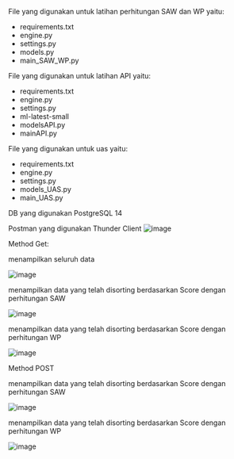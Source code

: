 File yang digunakan untuk latihan perhitungan SAW dan WP yaitu:
- requirements.txt
- engine.py
- settings.py
- models.py
- main_SAW_WP.py

File yang digunakan untuk latihan API yaitu:
- requirements.txt
- engine.py
- settings.py
- ml-latest-small
- modelsAPI.py
- mainAPI.py

File yang digunakan untuk uas yaitu:
- requirements.txt
- engine.py
- settings.py
- models_UAS.py
- main_UAS.py

DB yang digunakan PostgreSQL 14

Postman yang digunakan Thunder Client
![image](https://github.com/inyourside/UAS_SPK/assets/115596657/4475fac1-712c-45dd-965e-9d2c516c466b)

Method Get:

menampilkan seluruh data

![image](https://github.com/inyourside/UAS_SPK/assets/115596657/880fec73-6ad5-4de0-afb1-9d3403edd6e2)


menampilkan data yang telah disorting berdasarkan Score dengan perhitungan SAW

![image](https://github.com/inyourside/UAS_SPK/assets/115596657/8f13cd45-3af0-42d6-a2f8-2a424e595272)


menampilkan data yang telah disorting berdasarkan Score dengan perhitungan WP

![image](https://github.com/inyourside/UAS_SPK/assets/115596657/3fbdaf62-4d42-4ddd-bca8-db69056ca3ec)


Method POST

menampilkan data yang telah disorting berdasarkan Score dengan perhitungan SAW

![image](https://github.com/inyourside/UAS_SPK/assets/115596657/7b4cc59d-2ac5-4230-ab71-a705db968888)


menampilkan data yang telah disorting berdasarkan Score dengan perhitungan WP

![image](https://github.com/inyourside/UAS_SPK/assets/115596657/7d296c54-172a-488e-8c33-6a62813c404f)

